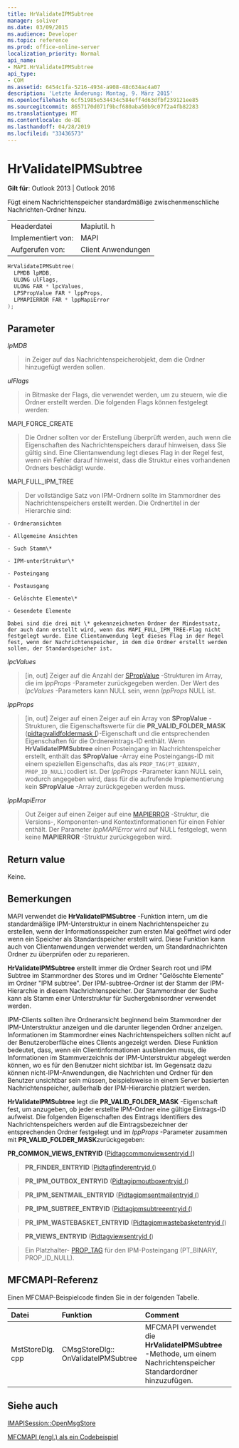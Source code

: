```yaml
---
title: HrValidateIPMSubtree
manager: soliver
ms.date: 03/09/2015
ms.audience: Developer
ms.topic: reference
ms.prod: office-online-server
localization_priority: Normal
api_name:
- MAPI.HrValidateIPMSubtree
api_type:
- COM
ms.assetid: 6454c1fa-5216-4934-a908-48c634ac4a07
description: 'Letzte Änderung: Montag, 9. März 2015'
ms.openlocfilehash: 6cf51985e534434c584eff4d63dfbf239121ee85
ms.sourcegitcommit: 8657170d071f9bcf680aba50b9c07f2a4fb82283
ms.translationtype: MT
ms.contentlocale: de-DE
ms.lasthandoff: 04/28/2019
ms.locfileid: "33436573"
---
```

# <a name="hrvalidateipmsubtree"></a>HrValidateIPMSubtree

  
  
**Gilt für**: Outlook 2013 | Outlook 2016 
  
Fügt einem Nachrichtenspeicher standardmäßige zwischenmenschliche Nachrichten-Ordner hinzu. 
  
|||
|:-----|:-----|
|Headerdatei  <br/> |Mapiutil. h  <br/> |
|Implementiert von:  <br/> |MAPI  <br/> |
|Aufgerufen von:  <br/> |Client Anwendungen  <br/> |
   
```cpp
HrValidateIPMSubtree(
  LPMDB lpMDB,
  ULONG ulFlags,
  ULONG FAR * lpcValues,
  LPSPropValue FAR * lppProps,
  LPMAPIERROR FAR * lppMapiError
);
```

## <a name="parameters"></a>Parameter

 _lpMDB_
  
> in Zeiger auf das Nachrichtenspeicherobjekt, dem die Ordner hinzugefügt werden sollen. 
    
 _ulFlags_
  
> in Bitmaske der Flags, die verwendet werden, um zu steuern, wie die Ordner erstellt werden. Die folgenden Flags können festgelegt werden:
    
MAPI_FORCE_CREATE 
  
> Die Ordner sollten vor der Erstellung überprüft werden, auch wenn die Eigenschaften des Nachrichtenspeichers darauf hinweisen, dass Sie gültig sind. Eine Clientanwendung legt dieses Flag in der Regel fest, wenn ein Fehler darauf hinweist, dass die Struktur eines vorhandenen Ordners beschädigt wurde. 
    
MAPI_FULL_IPM_TREE 
  
> Der vollständige Satz von IPM-Ordnern sollte im Stammordner des Nachrichtenspeichers erstellt werden. Die Ordnertitel in der Hierarchie sind:
    
    - Ordneransichten
    
    - Allgemeine Ansichten
    
    - Such Stamm\*
    
    - IPM-unterStruktur\*
    
    - Posteingang
    
    - Postausgang
    
    - Gelöschte Elemente\*
    
    - Gesendete Elemente
    
    Dabei sind die drei mit \* gekennzeichneten Ordner der Mindestsatz, der auch dann erstellt wird, wenn das MAPI_FULL_IPM_TREE-Flag nicht festgelegt wurde. Eine Clientanwendung legt dieses Flag in der Regel fest, wenn der Nachrichtenspeicher, in dem die Ordner erstellt werden sollen, der Standardspeicher ist.
    
 _lpcValues_
  
> [in, out] Zeiger auf die Anzahl der [SPropValue](spropvalue.md) -Strukturen im Array, die im _lppProps_ -Parameter zurückgegeben werden. Der Wert des _lpcValues_ -Parameters kann NULL sein, wenn _lppProps_ NULL ist. 
    
 _lppProps_
  
> [in, out] Zeiger auf einen Zeiger auf ein Array von **SPropValue** -Strukturen, die Eigenschaftswerte für die **PR_VALID_FOLDER_MASK** ([pidtagvalidfoldermask (](pidtagvalidfoldermask-canonical-property.md))-Eigenschaft und die entsprechenden Eigenschaften für die Ordnereintrags-ID enthält. Wenn **HrValidateIPMSubtree** einen Posteingang im Nachrichtenspeicher erstellt, enthält das **SPropValue** -Array eine Posteingangs-ID mit einem speziellen Eigenschafts, das als `PROP_TAG(PT_BINARY, PROP_ID_NULL)`codiert ist. Der _lppProps_ -Parameter kann NULL sein, wodurch angegeben wird, dass für die aufrufende Implementierung kein **SPropValue** -Array zurückgegeben werden muss. 
    
 _lppMapiError_
  
> Out Zeiger auf einen Zeiger auf eine [MAPIERROR](mapierror.md) -Struktur, die Versions-, Komponenten-und Kontextinformationen für einen Fehler enthält. Der Parameter _lppMAPIError_ wird auf NULL festgelegt, wenn keine **MAPIERROR** -Struktur zurückgegeben wird. 
    
## <a name="return-value"></a>Return value

Keine.
  
## <a name="remarks"></a>Bemerkungen

MAPI verwendet die **HrValidateIPMSubtree** -Funktion intern, um die standardmäßige IPM-Unterstruktur in einem Nachrichtenspeicher zu erstellen, wenn der Informationsspeicher zum ersten Mal geöffnet wird oder wenn ein Speicher als Standardspeicher erstellt wird. Diese Funktion kann auch von Clientanwendungen verwendet werden, um Standardnachrichten Ordner zu überprüfen oder zu reparieren. 
  
 **HrValidateIPMSubtree** erstellt immer die Ordner Search root und IPM Subtree im Stammordner des Stores und im Ordner "Gelöschte Elemente" im Ordner "IPM subtree". Der IPM-subtree-Ordner ist der Stamm der IPM-Hierarchie in diesem Nachrichtenspeicher. Der Stammordner der Suche kann als Stamm einer Unterstruktur für Suchergebnisordner verwendet werden. 
  
IPM-Clients sollten ihre Ordneransicht beginnend beim Stammordner der IPM-Unterstruktur anzeigen und die darunter liegenden Ordner anzeigen. Informationen im Stammordner eines Nachrichtenspeichers sollten nicht auf der Benutzeroberfläche eines Clients angezeigt werden. Diese Funktion bedeutet, dass, wenn ein Clientinformationen ausblenden muss, die Informationen im Stammverzeichnis der IPM-Unterstruktur abgelegt werden können, wo es für den Benutzer nicht sichtbar ist. Im Gegensatz dazu können nicht-IPM-Anwendungen, die Nachrichten und Ordner für den Benutzer unsichtbar sein müssen, beispielsweise in einem Server basierten Nachrichtenspeicher, außerhalb der IPM-Hierarchie platziert werden. 
  
 **HrValidateIPMSubtree** legt die **PR_VALID_FOLDER_MASK** -Eigenschaft fest, um anzugeben, ob jeder erstellte IPM-Ordner eine gültige Eintrags-ID aufweist. Die folgenden Eigenschaften des Eintrags Identifiers des Nachrichtenspeichers werden auf die Eintragsbezeichner der entsprechenden Ordner festgelegt und im _lppProps_ -Parameter zusammen mit **PR_VALID_FOLDER_MASK**zurückgegeben: 
  
 **PR_COMMON_VIEWS_ENTRYID** ([Pidtagcommonviewsentryid (](pidtagcommonviewsentryid-canonical-property.md))
  
> **PR_FINDER_ENTRYID** ([Pidtagfinderentryid (](pidtagfinderentryid-canonical-property.md))
  
> **PR_IPM_OUTBOX_ENTRYID** ([Pidtagipmoutboxentryid (](pidtagipmoutboxentryid-canonical-property.md))
  
> **PR_IPM_SENTMAIL_ENTRYID** ([Pidtagipmsentmailentryid (](pidtagipmsentmailentryid-canonical-property.md))
  
> **PR_IPM_SUBTREE_ENTRYID** ([Pidtagipmsubtreeentryid (](pidtagipmsubtreeentryid-canonical-property.md))
  
> **PR_IPM_WASTEBASKET_ENTRYID** ([Pidtagipmwastebasketentryid (](pidtagipmwastebasketentryid-canonical-property.md))
  
> **PR_VIEWS_ENTRYID** ([Pidtagviewsentryid (](pidtagviewsentryid-canonical-property.md))
  
> Ein Platzhalter- [PROP_TAG](prop_tag.md) für den IPM-Posteingang (PT_BINARY, PROP_ID_NULL). 
    
## <a name="mfcmapi-reference"></a>MFCMAPI-Referenz

Einen MFCMAP-Beispielcode finden Sie in der folgenden Tabelle.
  
|**Datei**|**Funktion**|**Comment**|
|:-----|:-----|:-----|
|MstStoreDlg. cpp  <br/> |CMsgStoreDlg:: OnValidateIPMSubtree  <br/> |MFCMAPI verwendet die **HrValidateIPMSubtree** -Methode, um einem Nachrichtenspeicher Standardordner hinzuzufügen.  <br/> |
   
## <a name="see-also"></a>Siehe auch



[IMAPISession::OpenMsgStore](imapisession-openmsgstore.md)


[MFCMAPI (engl.) als ein Codebeispiel](mfcmapi-as-a-code-sample.md)

